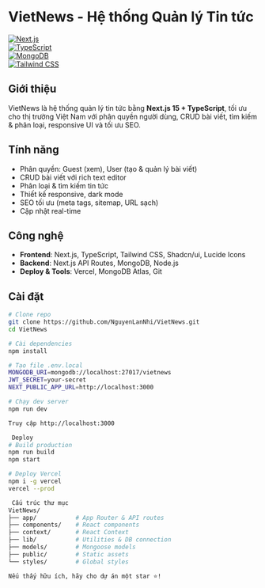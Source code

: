 # VietNews - Hệ thống Quản lý Tin tức

[![Next.js](https://img.shields.io/badge/Next.js-15.0-black?logo=next.js)](https://nextjs.org/)  
[![TypeScript](https://img.shields.io/badge/TypeScript-5.0-blue?logo=typescript)](https://www.typescriptlang.org/)  
[![MongoDB](https://img.shields.io/badge/MongoDB-7.0-green?logo=mongodb)](https://www.mongodb.com/)  
[![Tailwind CSS](https://img.shields.io/badge/Tailwind_CSS-3.4-06B6D4?logo=tailwindcss)](https://tailwindcss.com/)

## Giới thiệu
VietNews là hệ thống quản lý tin tức bằng **Next.js 15 + TypeScript**, tối ưu cho thị trường Việt Nam với phân quyền người dùng, CRUD bài viết, tìm kiếm & phân loại, responsive UI và tối ưu SEO.

## Tính năng
- Phân quyền: Guest (xem), User (tạo & quản lý bài viết)  
- CRUD bài viết với rich text editor  
- Phân loại & tìm kiếm tin tức  
- Thiết kế responsive, dark mode  
- SEO tối ưu (meta tags, sitemap, URL sạch)  
- Cập nhật real-time  

## Công nghệ
- **Frontend**: Next.js, TypeScript, Tailwind CSS, Shadcn/ui, Lucide Icons  
- **Backend**: Next.js API Routes, MongoDB, Node.js  
- **Deploy & Tools**: Vercel, MongoDB Atlas, Git  

## Cài đặt
```bash
# Clone repo
git clone https://github.com/NguyenLanNhi/VietNews.git
cd VietNews

# Cài dependencies
npm install

# Tạo file .env.local
MONGODB_URI=mongodb://localhost:27017/vietnews
JWT_SECRET=your-secret
NEXT_PUBLIC_APP_URL=http://localhost:3000

# Chạy dev server
npm run dev

Truy cập http://localhost:3000

 Deploy
# Build production
npm run build
npm start

# Deploy Vercel
npm i -g vercel
vercel --prod

 Cấu trúc thư mục
VietNews/
├── app/           # App Router & API routes
├── components/    # React components
├── context/       # React Context
├── lib/           # Utilities & DB connection
├── models/        # Mongoose models
├── public/        # Static assets
└── styles/        # Global styles

Nếu thấy hữu ích, hãy cho dự án một star ⭐!